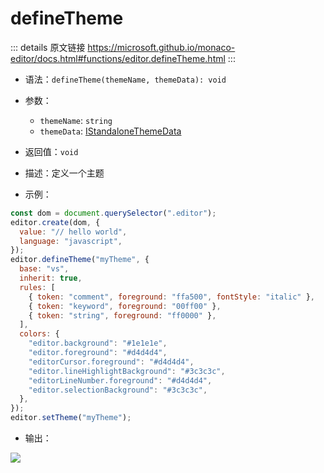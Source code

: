 # defineTheme

<backTop />
        
::: details 原文链接
https://microsoft.github.io/monaco-editor/docs.html#functions/editor.defineTheme.html
:::


- 语法：`defineTheme(themeName, themeData): void`

- 参数： 
  - `themeName`: `string`
  - `themeData`: [IStandaloneThemeData](/api/editor/IStandaloneThemeData.md)

- 返回值：`void`

- 描述：定义一个主题

- 示例：

```js
const dom = document.querySelector(".editor");
editor.create(dom, {
  value: "// hello world",
  language: "javascript",
});
editor.defineTheme("myTheme", {
  base: "vs",
  inherit: true,
  rules: [
    { token: "comment", foreground: "ffa500", fontStyle: "italic" },
    { token: "keyword", foreground: "00ff00" },
    { token: "string", foreground: "ff0000" },
  ],
  colors: {
    "editor.background": "#1e1e1e",
    "editor.foreground": "#d4d4d4",
    "editorCursor.foreground": "#d4d4d4",
    "editor.lineHighlightBackground": "#3c3c3c",
    "editorLineNumber.foreground": "#d4d4d4",
    "editor.selectionBackground": "#3c3c3c",
  },
});
editor.setTheme("myTheme");
```

- 输出：

<p>
    <img src='/defineTheme.png' />
</p>